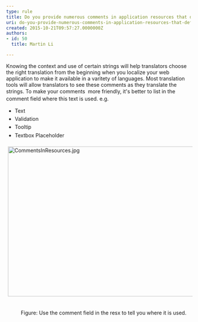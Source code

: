 ```yaml
---
type: rule
title: Do you provide numerous comments in application resources that define context?
uri: do-you-provide-numerous-comments-in-application-resources-that-define-context
created: 2015-10-21T09:57:27.0000000Z
authors:
- id: 50
  title: Martin Li

---
```




<span class='intro'> <p>Knowing the context and use of certain strings will help translators choose the right translation from the beginning when you localize your web application to make it available in a varitety of languages. Most translation tools will allow translators to see these comments as they translate the strings.&#160;To make your&#160;<span style="line-height&#58;20.7999992370605px;">comments &#160;</span>more friendly, it's better to list in the comment field where this text is used. e.g.<br></p><ul class="p1"><li><span style="line-height&#58;1.6;">​Text</span></li><li><span style="line-height&#58;1.6;">Validation<br></span></li><li><span style="line-height&#58;1.6;">Tooltip<br></span></li><li><span style="line-height&#58;1.6;">Textbox Placeholder​​</span></li></ul> </span>

<img alt="CommentsInResources.jpg" src="/PublishingImages/Localization_Commonts.jpg" style="margin&#58;5px;width&#58;778px;height&#58;409px;" />&#160;<dd>Figure&#58;&#160;Use the comment field in the resx to tell you where it is used.​</dd>


